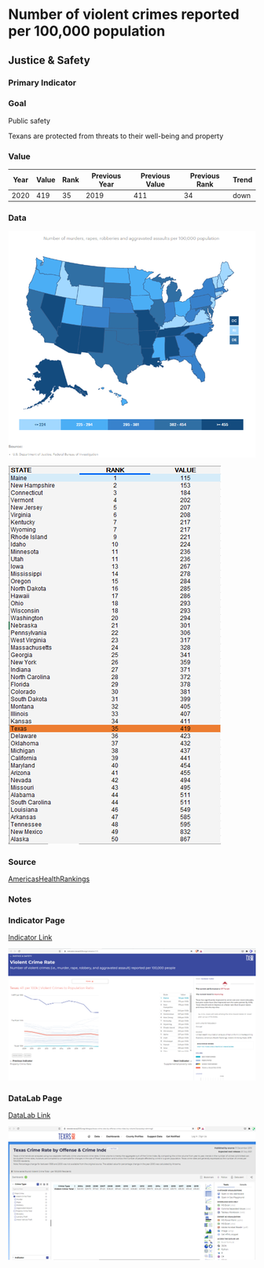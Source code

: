 # Number of violent crimes reported per 100,000 population


## Justice & Safety

### Primary Indicator

### **Goal**

Public safety

Texans are protected from threats to their well-being and property


### Value

|Year         |  Value      | Rank        | Previous Year| Previous Value | Previous Rank  | Trend| 
| ----------- | ----------- | ----------- | ----------- | ----------- | ----------- | -----------|
|      2020   |   419       |   35        |   2019      |    411      |     34      |   down     |

### Data

![map](./map_violentcrime.PNG)

![data](./data_violentcrime.PNG)

### Source

[AmericasHealthRankings](https://www.americashealthrankings.org/explore/annual/measure/Crime/state/ALL)

### Notes


### Indicator Page

[Indicator Link](https://indicators.texas2036.org/indicator/115)

![ind](./indicator_violentcrime.PNG)

### DataLab Page

[DataLab Link](https://datalab.texas2036.org/dbkqjpe/texas-crime-rate-by-offense-crime-index-by-volume?accesskey=ahmmgjf)


![datalab](./datalab_violentcrime.PNG)

